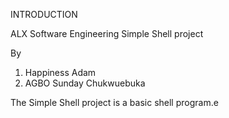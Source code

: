 INTRODUCTION

ALX Software Engineering Simple Shell project

By

1. Happiness Adam
2. AGBO Sunday Chukwuebuka

The Simple Shell project is a basic shell program.e
